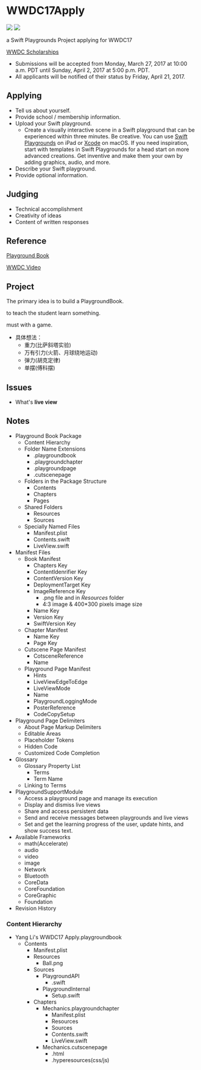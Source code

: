 # WWDC17Apply

![](https://img.shields.io/badge/iOS-10-brightgreen.svg) ![](https://img.shields.io/badge/Swift%20Playgrounds-1.0%20or%20later-orange.svg)

a Swift Playgrounds Project applying for WWDC17

[WWDC Scholarships](https://developer.apple.com/wwdc/scholarships/)

- Submissions will be accepted from Monday, March 27, 2017 at 10:00 a.m. PDT until Sunday, April 2, 2017 at 5:00 p.m. PDT. 
- All applicants will be notified of their status by Friday, April 21, 2017.



## Applying

- Tell us about yourself.
- Provide school / membership information.
- Upload your Swift playground.
  - Create a visually interactive scene in a Swift playground that can be experienced within three minutes. Be creative. You can use [Swift Playgrounds](https://itunes.apple.com/us/app/swift-playgrounds/id908519492?mt=8) on iPad or [Xcode](https://itunes.apple.com/us/app/xcode/id497799835?ls=1&mt=12) on macOS. If you need inspiration, start with templates in Swift Playgrounds for a head start on more advanced creations. Get inventive and make them your own by adding graphics, audio, and more.
- Describe your Swift playground.
- Provide optional information.



## Judging

- Technical accomplishment
- Creativity of ideas
- Content of written responses


## Reference

[Playground Book](https://developer.apple.com/library/prerelease/content/documentation/Xcode/Conceptual/swift_playgrounds_doc_format/index.html#//apple_ref/doc/uid/TP40017343-CH47-SW4)

[WWDC Video](https://developer.apple.com/videos/play/wwdc2016/408/)


## Project

The primary idea is to build a PlaygroundBook.

to teach the student learn something.

must with a game.

- 具体想法：
  - 重力(比萨斜塔实验)
  - 万有引力(火箭、月球绕地运动)
  - 弹力(胡克定律)
  - 单摆(傅科摆)

## Issues

- What's **live view**

## Notes

- Playground Book Package
  - Content Hierarchy
  - Folder Name Extensions
    - .playgroundbook
    - .playgroundchapter
    - .playgroundpage
    - .cutscenepage
  - Folders in the Package Structure
    - Contents
    - Chapters
    - Pages
  - Shared Folders
    - Resources
    - Sources
  - Specially Named Files
    - Manifest.plist
    - Contents.swift
    - LiveView.swift
- Manifest Files
  - Book Manifest
    - Chapters Key
    - ContentIdenrifier Key
    - ContentVersion Key
    - DeploymentTarget Key
    - ImageReference Key
      - .png file and in *Resources* folder
      - 4:3 image & 400*300 pixels image size
    - Name Key
    - Version Key
    - SwiftVersion Key
  - Chapter Manifest
    - Name Key
    - Page Key
  - Cutscene Page Manifest
    - CotsceneReference
    - Name
  - Playground Page Manifest
    - Hints
    - LiveViewEdgeToEdge
    - LiveViewMode
    - Name
    - PlaygroundLoggingMode
    - PosterReference
    - CodeCopySetup
- Playground Page Delimiters
  - About Page Markup Delimiters
  - Editable Areas
  - Placeholder Tokens
  - Hidden Code
  - Customized Code Completion
- Glossary
  - Glossary Property List
    - Terms
    - Term Name
  - Linking to Terms
- PlaygroundSupportModule
  - Access a playground page and manage its execution
  - Display and dismiss live views
  - Share and access persistent data
  - Send and receive messages between playgrounds and live views
  - Set and get the learning progress of the user, update hints, and show success text.
- Available Frameworks
  - math(Accelerate)
  - audio
  - video
  - image
  - Network
  - Bluetooth
  - CoreData
  - CoreFoundation
  - CoreGraphic
  - Foundation
- Revision History

### Content Hierarchy

- Yang Li's WWDC17 Apply.playgroundbook
  - Contents
    - Manifest.plist
    - Resources
      - Ball.png
    - Sources
      - PlaygroundAPI
        - .swift
      - PlaygroundInternal
        - Setup.swift
    - Chapters
      - Mechanics.playgroundchapter
        - Manifest.plist
        - Resources
        - Sources
        - Contents.swift
        - LiveView.swift
      - Mechanics.cutscenepage
        - .html
        - .hyperesources(css/js)